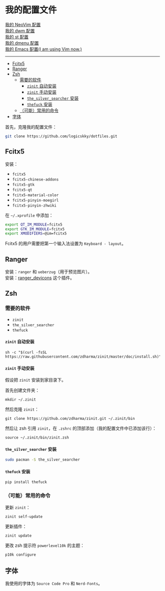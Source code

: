 # 我的配置文件

[我的 NeoVim 配置](https://github.com/logicskky/nvim)  
[我的 dwm 配置](https://github.com/logicskky/dwm)  
[我的 st 配置](https://github.com/logicskky/st)  
[我的 dmenu 配置](https://github.com/logicskky/dmenu)  
[我的 Emacs 配置(I am using Vim now.)](https://github.com/logicskky/.emacs.d)

---

<!-- vim-markdown-toc GFM -->

* [Fcitx5](#fcitx5)
* [Ranger](#ranger)
* [Zsh](#zsh)
    * [需要的软件](#需要的软件)
        * [`zinit` 自动安装](#zinit-自动安装)
        * [`zinit` 手动安装](#zinit-手动安装)
        * [`the_silver_searcher` 安装](#the_silver_searcher-安装)
        * [`thefuck` 安装](#thefuck-安装)
    * [（可能）常用的命令](#可能常用的命令)
* [字体](#字体)

<!-- vim-markdown-toc -->

首先，克隆我的配置文件：

```zsh
git clone https://github.com/logicskky/dotfiles.git
```

## Fcitx5

安装：

- `fcitx5`
- `fcitx5-chinese-addons`
- `fcitx5-gtk`
- `fcitx5-qt`
- `fcitx5-material-color`
- `fcitx5-pinyin-moegirl`
- `fcitx5-pinyin-zhwiki`

在 `~/.xprofile` 中添加：

```zsh
export QT_IM_MODULE=fcitx5
export GTK_IM_MODULE=fcitx5
export XMODIFIERS=@im=fcitx5
```

Fcitx5 的用户需要把第一个输入法设置为 `Keyboard - layout`。

## Ranger

安装：`ranger` 和 `ueberzug`（用于预览图片）。  
安装：[ranger_devicons](https://github.com/alexanderjeurissen/ranger_devicons) 这个插件。  

## Zsh

### 需要的软件

- `zinit`
- `the_silver_searcher`
- `thefuck`

#### `zinit` 自动安装

```
sh -c "$(curl -fsSL https://raw.githubusercontent.com/zdharma/zinit/master/doc/install.sh)"
```

#### `zinit` 手动安装

假设把 `zinit` 安装到家目录下。  

首先创建文件夹：

```
mkdir ~/.zinit
```

然后克隆 `zinit`：

```
git clone https://github.com/zdharma/zinit.git ~/.zinit/bin
```

然后让 zsh 引用 `zinit`，在 `.zshrc` 的顶部添加（我的配置文件中已添加该行）：

```
source ~/.zinit/bin/zinit.zsh
```

#### `the_silver_searcher` 安装

```zsh
sudo pacman -S the_silver_searcher
```

#### `thefuck` 安装

```zsh
pip install thefuck
```

### （可能）常用的命令

更新 `zinit`：

```
zinit self-update
```

更新插件：

```
zinit update
```

更改 zsh 提示符 `powerlevel10k` 的主题：

```
p10k configure
```

## 字体

我使用的字体为 `Source Code Pro` 和 `Nerd-Fonts`。

